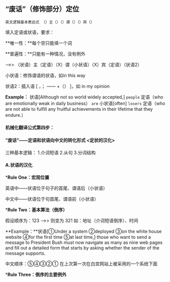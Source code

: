 ## “废话”（修饰部分）定位

`英文逻辑基本表达式
（）主（）（）谓（）（）宾（）`

填入定语或状语，要求：

**唯一性：**每个空只能填一个词

**普遍性：**只能有一种情况，没有例外

--&gt;&gt; （状语）主（定语）（X）谓（小状语）（X）宾（定语）（状语2）

小状语：修饰谓语的状语，如in this way

状语2：插入语 [  ，； —— +（）  ]，如 in my opinion

**Example：** 状语[Although not so world widely accepted,] `people` 定语（who are emotionally weak in daily business） `are` 小状语[often] `losers` 定语（who are not able to fulfill any fruitful achievements in their lifetime that they endure.）

#### 机械化翻译公式第四步：

#### “废话”——定语和状语向中文的转化形式 &lt;定状的汉化&gt;

三种基本逻辑：
1.介词短语
2.从句
3.分词结构

#### A.状语的汉化

***Rule One：宏观位置**

英语中——状语位于句子的首尾、谓语后（小状语）

中文中——状语位于句首尾、谓语前（小状语）

***Rule Two：基本算法（倒序）**

假设顺序为：123 --&gt;&gt; 则变为 321
如：地址（介词短语倒序）、时间

**Example：**状语[①Under a system ②deployed ③on the white house website ④for the first time ⑤at last time,] those who want to send a message to President Bush must now navigate as many as nine web pages and fill out a detailed form that starts by asking whether the sender of the message supports.

中文顺序：⑤④③②①  在上次第一次在白宫网站上被采用的一个系统下面

***Rule Three：倒序的主要例外**